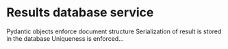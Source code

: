 # Results database service

Pydantic objects enforce document structure
Serialization of result is stored in the database
Uniqueness is enforced...
